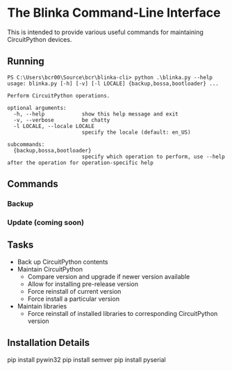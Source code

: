 # The Blinka Command-Line Interface

This is intended to provide various useful commands for maintaining CircuitPython devices.

## Running

```
PS C:\Users\bcr00\Source\bcr\blinka-cli> python .\blinka.py --help
usage: blinka.py [-h] [-v] [-l LOCALE] {backup,bossa,bootloader} ...

Perform CircuitPython operations.

optional arguments:
  -h, --help            show this help message and exit
  -v, --verbose         be chatty
  -l LOCALE, --locale LOCALE
                        specify the locale (default: en_US)

subcommands:
  {backup,bossa,bootloader}
                        specify which operation to perform, use --help after the operation for operation-specific help
```

## Commands

### Backup

### Update (coming soon)

## Tasks

* Back up CircuitPython contents
* Maintain CircuitPython
    * Compare version and upgrade if newer version available
    * Allow for installing pre-release version
    * Force reinstall of current version
    * Force install a particular version
* Maintain libraries
    * Force reinstall of installed libraries to corresponding CircuitPython version

## Installation Details

pip install pywin32
pip install semver
pip install pyserial